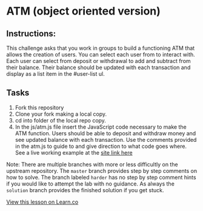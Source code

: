 

# ATM (object oriented version)

## Instructions:

This challenge asks that you work in groups to build a functioning ATM that allows the creation of users. You can select each user from to interact with. Each user can select from deposit or withdrawal to add and subtract from their balance. Their balance should be updated with each transaction and display as a list item in the #user-list ul.

## Tasks

1. Fork this repository
2. Clone your fork making a local copy.
3. cd into folder of the local repo copy.
4. In the js/atm.js file insert the JavaScript code necessary to make the ATM function. Users should be able to deposit and withdraw money and see updated balance with each transaction. Use the comments provided in the atm.js to guide to and give direction to what code goes where. See a live working example at the [site link here](http://jonathangrover.com/teaching/students/fe/challenge-14/index.html)

Note: There are multiple branches with more or less difficultly on the upstream repository. The `master` branch provides step by step comments on how to solve. The branch labeled `harder` has no step by step comment hints if you would like to attempt the lab with no guidance. As always the `solution` branch provides the finished solution if you get stuck.

<a href='https://learn.co/lessons/fe-oo-atm' data-visibility='hidden'>View this lesson on Learn.co</a>

